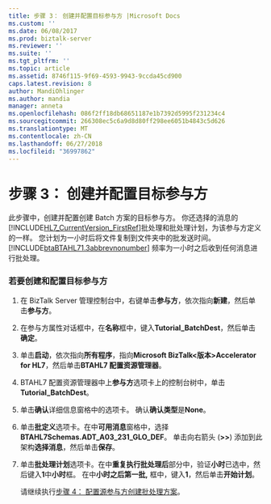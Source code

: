 ```yaml
---
title: 步骤 3： 创建并配置目标参与方 |Microsoft Docs
ms.custom: ''
ms.date: 06/08/2017
ms.prod: biztalk-server
ms.reviewer: ''
ms.suite: ''
ms.tgt_pltfrm: ''
ms.topic: article
ms.assetid: 8746f115-9f69-4593-9943-9ccda45cd900
caps.latest.revision: 8
author: MandiOhlinger
ms.author: mandia
manager: anneta
ms.openlocfilehash: 086f2ff18db68651187e1b7392d5995f231234c4
ms.sourcegitcommit: 266308ec5c6a9d8d80ff298ee6051b4843c5d626
ms.translationtype: MT
ms.contentlocale: zh-CN
ms.lasthandoff: 06/27/2018
ms.locfileid: "36997862"
---
```

# <a name="step-3-create-and-configure-a-destination-party"></a>步骤 3： 创建并配置目标参与方
此步骤中，创建并配置创建 Batch 方案的目标参与方。 你还选择的消息的[!INCLUDE[HL7_CurrentVersion_FirstRef](../../includes/hl7-currentversion-firstref-md.md)]批处理和批处理计划，为该参与方定义的一样。 您计划为一小时后将文件复制到文件夹中的批发送时间。 [!INCLUDE[btaBTAHL71.3abbrevnonumber](../../includes/btabtahl71-3abbrevnonumber-md.md)] 频率为一小时之后收到任何消息进行批处理。  
  
### <a name="to-create-and-configure-a-destination-party"></a>若要创建和配置目标参与方  
  
1. 在 BizTalk Server 管理控制台中，右键单击**参与方**，依次指向**新建**，然后单击**参与方**。  
  
2. 在参与方属性对话框中，在**名称**框中，键入**Tutorial_BatchDest**，然后单击**确定**。  
  
3. 单击**启动**，依次指向**所有程序**，指向**Microsoft BizTalk\<版本\>Accelerator for HL7**，然后单击**BTAHL7 配置资源管理器**。  
  
4. BTAHL7 配置资源管理器中上**参与方**选项卡上的控制台树中，单击**Tutorial_BatchDest**。  
  
5. 单击**确认**详细信息窗格中的选项卡。 确认**确认类型**是**None**。  
  
6. 单击**批定义**选项卡。在中**可用消息**窗格中，选择**BTAHL7Schemas.ADT_A03_231_GLO_DEF**。 单击向右箭头 (**>>**) 添加到此架构**选择消息**，然后单击**保存**。  
  
7. 单击**批处理计划**选项卡。在中**重复执行批处理后**部分中，验证**小时**已选中，然后键入**1**中**小时**框。 在中**小时之后第一批,** 框中，键入**1**，然后单击**开始计划**。  
  
   请继续执行[步骤 4： 配置源参与方创建批处理方案](../../adapters-and-accelerators/accelerator-hl7/step-4-configure-the-source-party-for-the-create-batch-scenario.md)。